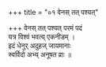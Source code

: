 +++
title = "०१ वेनस् तत् पश्यत्"

+++
वेनस् तत् पश्यत् परमं पदं  
यत्र विश्वं भवत्य् एकनीडम् ।  
इदं धेनुर् अदुहज् जायमानाः  
स्वर्विदो अभ्य् अनूषत व्राः ॥